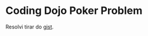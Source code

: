 # Coding Dojo Poker Problem

Resolvi tirar do [gist](https://gist.github.com/murielsilveira/616d0663fadf3040016d).
